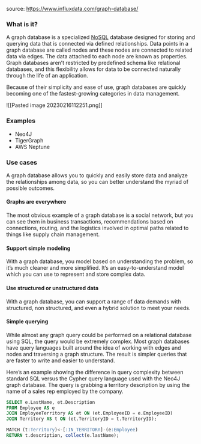source: https://www.influxdata.com/graph-database/

### What is it?

A graph database is a specialized [NoSQL](https://www.influxdata.com/from-sql-to-nosql/) database designed for storing and querying data that is connected via defined relationships. Data points in a graph database are called nodes and these nodes are connected to related data via edges. The data attached to each node are known as properties. Graph databases aren’t restricted by predefined schema like relational databases, and this flexibility allows for data to be connected naturally through the life of an application.

Because of their simplicity and ease of use, graph databases are quickly becoming one of the fastest-growing categories in data management.

![[Pasted image 20230216112251.png]]

### Examples

- Neo4J
- TigerGraph
- AWS Neptune

### Use cases

A graph database allows you to quickly and easily store data and analyze the relationships among data, so you can better understand the myriad of possible outcomes.

#### Graphs are everywhere

The most obvious example of a graph database is a social network, but you can see them in business transactions, recommendations based on connections, routing, and the logistics involved in optimal paths related to things like supply chain management.

#### Support simple modeling

With a graph database, you model based on understanding the problem, so it’s much cleaner and more simplified. It’s an easy-to-understand model which you can use to represent and store complex data.

#### Use structured or unstructured data

With a graph database, you can support a range of data demands with structured, non structured, and even a hybrid solution to meet your needs.

#### Simple querying

While almost any graph query could be performed on a relational database using SQL, the query would be extremely complex. Most graph databases have query languages built around the idea of working with edges and nodes and traversing a graph structure. The result is simpler queries that are faster to write and easier to understand.

Here’s an example showing the difference in query complexity between standard SQL versus the Cypher query language used with the Neo4J graph database. The query is grabbing a territory description by using the name of a sales rep employed by the company.

```sql
SELECT e.LastName, et.Description
FROM Employee AS e
JOIN EmployeeTerritory AS et ON (et.EmployeeID = e.EmployeeID)
JOIN Territory AS t ON (et.TerritoryID = t.TerritoryID);
```
```sql
MATCH (t:Territory)<-[:IN_TERRITORY]-(e:Employee)
RETURN t.description, collect(e.lastName);
```
